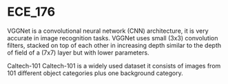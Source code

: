 # ECE_176


VGGNet
 is a convolutional neural network (CNN) architecture, it is very accurate in image recognition tasks. VGGNet uses small (3x3) convolution filters, stacked on top of each other in increasing depth similar to the depth of field of a (7x7) layer but with lower parameters. 

Caltech-101
Caltech-101 is a widely used dataset it consists of images from 101 different object categories plus one background category.
